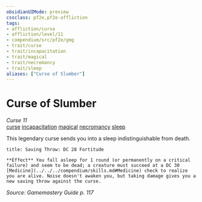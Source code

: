 ```yaml
---
obsidianUIMode: preview
cssclass: pf2e,pf2e-affliction
tags:
- affliction/curse
- affliction/level/11
- compendium/src/pf2e/gmg
- trait/curse
- trait/incapacitation
- trait/magical
- trait/necromancy
- trait/sleep
aliases: ["Curse of Slumber"]
---
```

# Curse of Slumber
*Curse 11*  
[curse](../../../Rules/traits/curse.md)  [incapacitation](../../../Rules/traits/incapacitation.md)  [magical](../../../Rules/traits/magical.md)  [necromancy](../../../Rules/traits/necromancy.md)  [sleep](../../../Rules/traits/sleep.md)  

This legendary curse sends you into a sleep indistinguishable from death.

```ad-inline-affliction
title: Saving Throw: DC 28 Fortitude

**Effect** You fall asleep for 1 round (or permanently on a critical failure) and seem to be dead; a creature must succeed at a DC 30 [Medicine](../../../compendium/skills.md#Medicine) check to realize you are alive. Noise doesn't awaken you, but taking damage gives you a new saving throw against the curse.
```

*Source: Gamemastery Guide p. 117*

